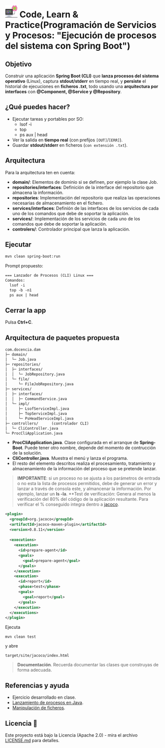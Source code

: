 # <img src=../../../../../images/computer.png width="40"> Code, Learn & Practice(Programación de Servicios y Procesos: "Ejecución de procesos del sistema con Spring Boot")

## Objetivo

Construir una aplicación **Spring Boot (CLI)**  que **lanza procesos del sistema operativo** (Linux), captura **stdout/stderr** en tiempo real, y **persiste** el historial de ejecuciones en **ficheros .txt**, todo usando una **arquitectura por interfaces** con **@Component, @Service y @Repository**.

## ¿Qué puedes hacer?

- Ejecutar tareas y portables por SO:
  - lsof -i
  - top
  - ps aux | head
- Ver la salida en **tiempo real** (con prefijos `[OUT]`/`[ERR]`).
- Guardar **stdout/stderr** en ficheros (`con extensión .txt`).

## Arquitectura

Para la arquitectura ten en cuenta:

- **domain/**: Elementos de dominio si se definen, por ejemplo la clase Job.
- **repositories/interfaces**: Definición de la interface del repositorio que almacena la información.
- **repositories**: Implementación del repositorio que realiza las operaciones necesarias de almacenamiento en el fichero.
- **services/interfaces**: Definión de las interfaces de los servicios de cada uno de los comandos que debe de soportar la aplicación.
- **services/**: Implementación de los servicios de cada uno de los comandos que debe de soportar la aplicación.
- **controlers/**: Controlador principal que lanza la aplicación.

## Ejecutar

```bash
mvn clean spring-boot:run
```

Prompt propuesto:

```console
=== Lanzador de Procesos (CLI) Linux ===
Comandos:
  lsof -i
  top -b -n1
  ps aux | head 
```

## Cerrar la app

Pulsa **Ctrl+C**.

## Arquitectura de paquetes propuesta

```text
com.docencia.dam
├─ domain/
│  └─ Job.java
├─ repositories/
│  ├─ interfaces/
│  │  └─ JobRepository.java
│  └─ file/
│     └─ FileJobRepository.java
├─ services/
│  ├─ interfaces/
│  │  ├─ CommandService.java
│  └─ impl/
│     ├─ LsofServiceImpl.java
│     ├─ TopServiceImpl.java
│     └─ PsHeadServiceImpl.java
├─ controllers/      (controlador CLI)
│  └─ CliController.java
└─ ProcCliApplication.java
```

- **ProcCliApplication.java**. Clase configurada en el arranque de **Spring-Boot**. Puede tener otro nombre, depende del momento de contrucción de la solución.
- **CliController.java**. Muestra el menú y lanza el programa.
- El resto del elemento descritos realiza el procesamiento, tratamiento y almacenamiento de la información del proceso que se pretende lanzar.

>**IMPORTANTE**: si un proceso no se ajusta a los parámetros de entrada o no esta la lista de procesos permitidos, debe de generar un error y lanzar a través de consola este, y almancenar la imformación. Por ejemplo, lanzar un **ls -la**.
>**Test de verificación: Genera al menos la verificación del 80% del código de la aplicación resultante. Para verificar el % conseguido integra dentro a [jacoco](https://www.baeldung.com/jacoco).

```xml
<plugin>
  <groupId>org.jacoco</groupId>
  <artifactId>jacoco-maven-plugin</artifactId>
  <version>0.8.11</version>

  <executions>
    <execution>
      <id>prepare-agent</id>
      <goals>
        <goal>prepare-agent</goal>
      </goals>
    </execution>
    <execution>
      <id>report</id>
      <phase>test</phase>
      <goals>
        <goal>report</goal>
      </goals>
    </execution>
  </executions>
</plugin>
```

Ejecuta 

```console
mvn clean test
```

y abre

```console
target/site/jacoco/index.html
```

>**Documentación**. Recuerda documentar las clases que construyas de forma adecuada.

## Referencias y ayuda

- Ejercicio desarrollado en clase.
- [Lanzamiento de procesos en Java](https://github.com/jpexposito/code-learn/blob/main/segundo/pgv/2-multriproceso/PROCESOS-JAVA.md).
- [Manipulación de ficheros](https://github.com/jpexposito/code-learn/blob/main/segundo/aed/unidades/unidad-1/Manipulacion-ficheros-Files.md).

## Licencia 📄

Este proyecto está bajo la Licencia (Apache 2.0) - mira el archivo [LICENSE.md]([../../../LICENSE.md](https://github.com/jpexposito/code-learn-practice/blob/main/LICENSE)) para detalles.
